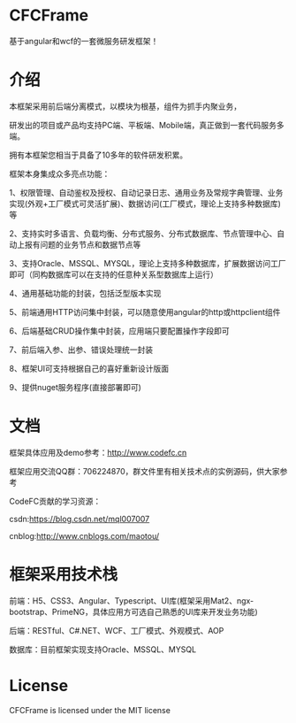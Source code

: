 # CFCFrame
基于angular和wcf的一套微服务研发框架！
 
# 介绍
本框架采用前后端分离模式，以模块为根基，组件为抓手内聚业务，

研发出的项目或产品均支持PC端、平板端、Mobile端，真正做到一套代码服务多端。

拥有本框架您相当于具备了10多年的软件研发积累。

框架本身集成众多亮点功能：

1、权限管理、自动鉴权及授权、自动记录日志、通用业务及常规字典管理、业务实现(外观+工厂模式可灵活扩展)、数据访问(工厂模式，理论上支持多种数据库)等

2、支持实时多语言、负载均衡、分布式服务、分布式数据库、节点管理中心、自动上报有问题的业务节点和数据节点等

3、支持Oracle、MSSQL、MYSQL，理论上支持多种数据库，扩展数据访问工厂即可（同构数据库可以在支持的任意种关系型数据库上运行）

4、通用基础功能的封装，包括泛型版本实现

5、前端通用HTTP访问集中封装，可以随意使用angular的http或httpclient组件

6、后端基础CRUD操作集中封装，应用端只要配置操作字段即可

7、前后端入参、出参、错误处理统一封装

8、框架UI可支持根据自己的喜好重新设计版面

9、提供nuget服务程序(直接部署即可)
 
# 文档
框架具体应用及demo参考：http://www.codefc.cn

框架应用交流QQ群：706224870，群文件里有相关技术点的实例源码，供大家参考

CodeFC贡献的学习资源：

csdn:https://blog.csdn.net/mql007007

cnblog:http://www.cnblogs.com/maotou/
 
# 框架采用技术栈
前端：H5、CSS3、Angular、Typescript、UI库(框架采用Mat2、ngx-bootstrap、PrimeNG，具体应用方可选自己熟悉的UI库来开发业务功能)

后端：RESTful、C#.NET、WCF、工厂模式、外观模式、AOP

数据库：目前框架实现支持Oracle、MSSQL、MYSQL
 
# License
CFCFrame is licensed under the MIT license
